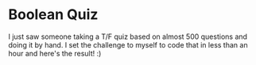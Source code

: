 # Boolean Quiz
I just saw someone taking a T/F quiz based on almost 500 questions and doing it by hand. I set the challenge to myself to code that in less than an hour and here's the result! :)